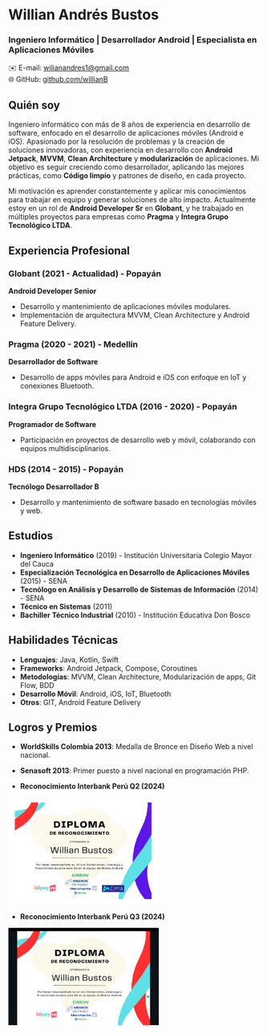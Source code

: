 # Willian Andrés Bustos

### Ingeniero Informático | Desarrollador Android | Especialista en Aplicaciones Móviles

✉️ E-mail: [wilianandres1@gmail.com](mailto:wilianandres1@gmail.com)  
🌐 GitHub: [github.com/willianB](https://github.com/willianB)

## Quién soy

Ingeniero informático con más de 8 años de experiencia en desarrollo de software, enfocado en el desarrollo de aplicaciones móviles (Android e iOS). Apasionado por la resolución de problemas y la creación de soluciones innovadoras, con experiencia en desarrollo con **Android Jetpack**, **MVVM**, **Clean Architecture** y **modularización** de aplicaciones. Mi objetivo es seguir creciendo como desarrollador, aplicando las mejores prácticas, como **Código limpio** y patrones de diseño, en cada proyecto.

Mi motivación es aprender constantemente y aplicar mis conocimientos para trabajar en equipo y generar soluciones de alto impacto. Actualmente estoy en un rol de **Android Developer Sr** en **Globant**, y he trabajado en múltiples proyectos para empresas como **Pragma** y **Integra Grupo Tecnológico LTDA**.

## Experiencia Profesional

### Globant (2021 - Actualidad) - Popayán  
**Android Developer Senior**  
- Desarrollo y mantenimiento de aplicaciones móviles modulares.  
- Implementación de arquitectura MVVM, Clean Architecture y Android Feature Delivery.  

### Pragma (2020 - 2021) - Medellín  
**Desarrollador de Software**  
- Desarrollo de apps móviles para Android e iOS con enfoque en IoT y conexiones Bluetooth.  

### Integra Grupo Tecnológico LTDA (2016 - 2020) - Popayán  
**Programador de Software**  
- Participación en proyectos de desarrollo web y móvil, colaborando con equipos multidisciplinarios.

### HDS (2014 - 2015) - Popayán  
**Tecnólogo Desarrollador B**  
- Desarrollo y mantenimiento de software basado en tecnologías móviles y web.

## Estudios

- **Ingeniero Informático** (2019) - Institución Universitaria Colegio Mayor del Cauca
- **Especialización Tecnológica en Desarrollo de Aplicaciones Móviles** (2015) - SENA
- **Tecnólogo en Análisis y Desarrollo de Sistemas de Información** (2014) - SENA
- **Técnico en Sistemas** (2011)
- **Bachiller Técnico Industrial** (2010) - Institución Educativa Don Bosco

## Habilidades Técnicas

- **Lenguajes**: Java, Kotlin, Swift
- **Frameworks**: Android Jetpack, Compose, Coroutines
- **Metodologías**: MVVM, Clean Architecture, Modularización de apps, Git Flow, BDD
- **Desarrollo Móvil**: Android, iOS, IoT, Bluetooth
- **Otros**: GIT, Android Feature Delivery

## Logros y Premios

- **WorldSkills Colombia 2013**: Medalla de Bronce en Diseño Web a nivel nacional.  
- **Senasoft 2013**: Primer puesto a nivel nacional en programación PHP.



- **Reconocimiento Interbank Perú Q2 (2024)**
<img src="reconocimiento_interbank.jpeg" alt="Reconocimiento Interbank Q2" width="300" />


- **Reconocimiento Interbank Perú Q3 (2024)**
<img src="reconocimiento_interbank_q3.jpeg" alt="Reconocimiento Interbank Q3" width="300" />
